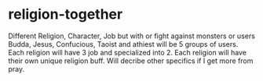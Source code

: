 # religion-together
Different Religion, Character, Job but with or fight against monsters or users
Budda, Jesus, Confucious, Taoist and athiest will be 5 groups of users. Each religion will have 3 job and specialized into 2.
Each religion will have their own unique religion buff. Will decribe other specifics if I get more from pray.
